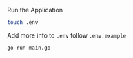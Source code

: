 Run the Application

```bash
touch .env
```

Add more info to `.env` follow `.env.example`

```bash
go run main.go
```

